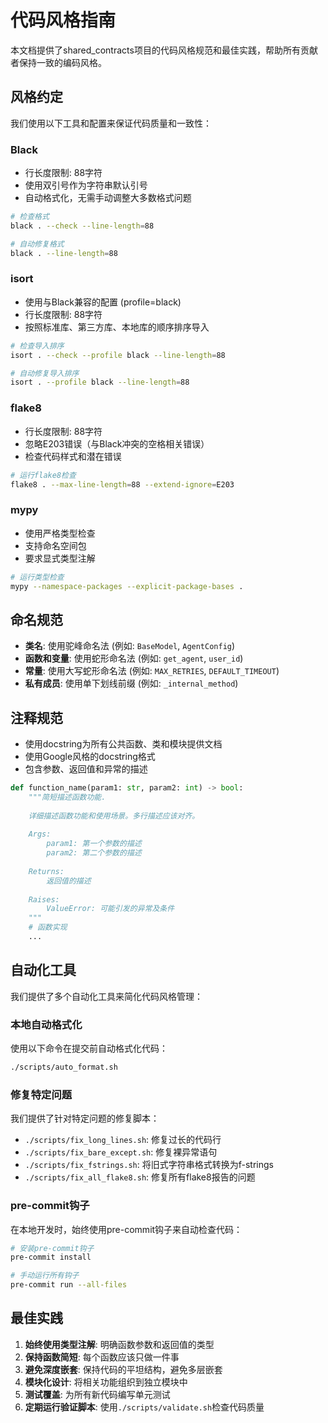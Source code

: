 # 代码风格指南

本文档提供了shared_contracts项目的代码风格规范和最佳实践，帮助所有贡献者保持一致的编码风格。

## 风格约定

我们使用以下工具和配置来保证代码质量和一致性：

### Black

- 行长度限制: 88字符
- 使用双引号作为字符串默认引号
- 自动格式化，无需手动调整大多数格式问题

```bash
# 检查格式
black . --check --line-length=88

# 自动修复格式
black . --line-length=88
```

### isort

- 使用与Black兼容的配置 (profile=black)
- 行长度限制: 88字符
- 按照标准库、第三方库、本地库的顺序排序导入

```bash
# 检查导入排序
isort . --check --profile black --line-length=88

# 自动修复导入排序
isort . --profile black --line-length=88
```

### flake8

- 行长度限制: 88字符
- 忽略E203错误（与Black冲突的空格相关错误）
- 检查代码样式和潜在错误

```bash
# 运行flake8检查
flake8 . --max-line-length=88 --extend-ignore=E203
```

### mypy

- 使用严格类型检查
- 支持命名空间包
- 要求显式类型注解

```bash
# 运行类型检查
mypy --namespace-packages --explicit-package-bases .
```

## 命名规范

- **类名**: 使用驼峰命名法 (例如: `BaseModel`, `AgentConfig`)
- **函数和变量**: 使用蛇形命名法 (例如: `get_agent`, `user_id`)
- **常量**: 使用大写蛇形命名法 (例如: `MAX_RETRIES`, `DEFAULT_TIMEOUT`)
- **私有成员**: 使用单下划线前缀 (例如: `_internal_method`)

## 注释规范

- 使用docstring为所有公共函数、类和模块提供文档
- 使用Google风格的docstring格式
- 包含参数、返回值和异常的描述

```python
def function_name(param1: str, param2: int) -> bool:
    """简短描述函数功能.
    
    详细描述函数功能和使用场景。多行描述应该对齐。
    
    Args:
        param1: 第一个参数的描述
        param2: 第二个参数的描述
        
    Returns:
        返回值的描述
        
    Raises:
        ValueError: 可能引发的异常及条件
    """
    # 函数实现
    ...
```

## 自动化工具

我们提供了多个自动化工具来简化代码风格管理：

### 本地自动格式化

使用以下命令在提交前自动格式化代码：

```bash
./scripts/auto_format.sh
```

### 修复特定问题

我们提供了针对特定问题的修复脚本：

- `./scripts/fix_long_lines.sh`: 修复过长的代码行
- `./scripts/fix_bare_except.sh`: 修复裸异常语句
- `./scripts/fix_fstrings.sh`: 将旧式字符串格式转换为f-strings
- `./scripts/fix_all_flake8.sh`: 修复所有flake8报告的问题

### pre-commit钩子

在本地开发时，始终使用pre-commit钩子来自动检查代码：

```bash
# 安装pre-commit钩子
pre-commit install

# 手动运行所有钩子
pre-commit run --all-files
```

## 最佳实践

1. **始终使用类型注解**: 明确函数参数和返回值的类型
2. **保持函数简短**: 每个函数应该只做一件事
3. **避免深度嵌套**: 保持代码的平坦结构，避免多层嵌套
4. **模块化设计**: 将相关功能组织到独立模块中
5. **测试覆盖**: 为所有新代码编写单元测试
6. **定期运行验证脚本**: 使用`./scripts/validate.sh`检查代码质量
